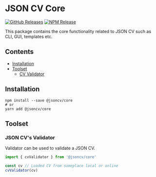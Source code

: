 # JSON CV Core

[![GitHub Releases](https://badgen.net/github/tag/jsoncv/core)](https://github.com/jsoncv/schema/releases)
[![NPM Release](https://badgen.net/npm/v/@jsoncv/core)](https://www.npmjs.com/package/@jsoncv/schema)

This package contains the core functionality related to JSON CV such as CLI, GUI, templates etc.

## Contents
- [Installation](#installation)
- [Toolset](#toolset)
  - [CV Validator](#validator)

## Installation

<a name="installation"></a>

```shell
npm install --save @jsoncv/core
# or
yarn add @jsoncv/core
```

## Toolset

<a name="toolset"></a>

### JSON CV's Validator

<a name="validator"></a>

Validator can be used to validate a JSON CV.

```ts
import { cvValidator } from '@jsoncv/core'
```

```ts
const cv // Loaded CV from someplace local or online
cvValidator(cv)
```
